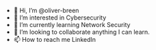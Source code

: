 - 👋 Hi, I’m @oliver-breen
- 👀 I’m interested in Cybersecurity
- 🌱 I’m currently learning Network Security
- 💞️ I’m looking to collaborate anything I can learn.
- 📫 How to reach me LinkedIn


<!---
oliver-breen/oliver-breen is a ✨ special ✨ repository because its `README.md` (this file) appears on your GitHub profile.
You can click the Preview link to take a look at your changes.
--->
